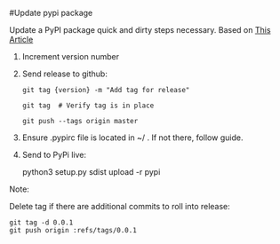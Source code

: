 #Update pypi package

Update a PyPI package quick and dirty steps necessary.  Based on [This Article](http://peterdowns.com/posts/first-time-with-pypi.html)

1. Increment version number

2. Send release to github:

    ```git
    git tag {version} -m "Add tag for release"
    
    git tag  # Verify tag is in place
    
    git push --tags origin master
    ```

3. Ensure .pypirc file is located in ~/ . If not there, follow guide.

4. Send to PyPi live:

    python3 setup.py sdist upload -r pypi


Note: 

Delete tag if there are additional commits to roll into release:

    git tag -d 0.0.1
    git push origin :refs/tags/0.0.1


